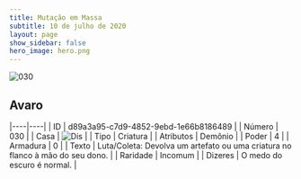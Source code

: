 ```yaml
---
title: Mutação em Massa
subtitle: 10 de julho de 2020
layout: page
show_sidebar: false
hero_image: hero.png
---
```


![030](https://cdn.keyforgegame.com/media/card_front/pt/479_030_RM5XHC9QXGC5_pt.png)

## Avaro

|----|----|
| ID | d89a3a95-c7d9-4852-9ebd-1e66b8186489 |
| Número | 030 |
| Casa | ![Dis](https://archonarcana.com/images/thumb/e/e8/Dis.png/22px-Dis.png "Dis") |
| Tipo | Criatura |
| Atributos | Demônio |
| Poder | 4 |
| Armadura | 0 |
| Texto | Luta/Coleta: Devolva um artefato ou uma criatura no flanco à mão do seu dono. |
| Raridade | Incomum |
| Dizeres | O medo do escuro é normal. |
